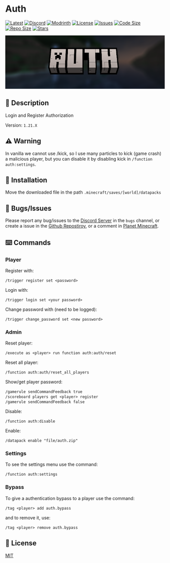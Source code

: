 # Auth

[![Latest](https://img.shields.io/github/v/release/lullaby6/auth-data-pack?color=blueviolet&logo=github)](https://github.com/lullaby6/auth-data-pack/releases) 
[![Discord](https://img.shields.io/discord/1327308441324097681?label=discord&color=blue&logo=discord)](https://discord.gg/5UdcDa5xNC) 
[![Modrinth](https://img.shields.io/modrinth/dt/auth?label=modrinth&logo=modrinth)](https://modrinth.com/datapack/auth) 
[![License](https://img.shields.io/badge/license-mit-green)](https://github.com/lullaby6/auth-data-pack/blob/main/LICENSE) 
[![Issues](https://img.shields.io/github/issues/lullaby6/auth-data-pack?color=orange&logo=github)](https://github.com/lullaby6/auth-data-pack/issues)
[![Code Size](https://img.shields.io/github/languages/code-size/lullaby6/auth-data-pack?color=purple&logoColor=white)](https://github.com/lullaby6/auth-data-pack)
[![Repo Size](https://img.shields.io/github/repo-size/lullaby6/auth-data-pack?logo=dropbox&color=red)](https://github.com/lullaby6/auth-data-pack)
[![Stars](https://img.shields.io/github/stars/lullaby6/auth-data-pack?logo=github&color=yellow)](https://github.com/lullaby6/auth-data-pack/stargazers)

![bg](https://raw.githubusercontent.com/lullaby6/auth-data-pack/refs/heads/main/images/bg.png)

## 📖 Description

Login and Register Authorization

Version: `1.21.X`

## ⚠️ Warning

In vanilla we cannot use /kick, so I use many particles to kick (game crash) a malicious player, but you can disable it by disabling kick in `/function auth:settings`.

## 📂 Installation

Move the downloaded file in the path `.minecraft/saves/[world]/datapacks`

## 👾 Bugs/Issues

Please report any bug/issues to the [Discord Server](https://discord.gg/5UdcDa5xNC) in the `bugs` channel, or create a issue in the [Github Repostiroy](https://github.com/lullaby6/auth-data-pack/issues), or a comment in [Planet Minecraft](https://www.planetminecraft.com/data-pack/auth-datapack-login-and-register-authentication-full-customizable-kick-time-attempls-blindness-option-bypass/).

## ⌨️ Commands

### Player

Register with:

```mcfunction
/trigger register set <password>
```

Login with:

```mcfunction
/trigger login set <your password>
```

Change password with (need to be logged):

```mcfunction
/trigger change_password set <new password>
```

### Admin

Reset player:

```mcfunction
/execute as <player> run function auth:auth/reset
```

Reset all player:

```mcfunction
/function auth:auth/reset_all_players
```

Show/get player password:

```mcfunction
/gamerule sendCommandFeedback true
/scoreboard players get <player> register
/gamerule sendCommandFeedback false
```

Disable:

```mcfunction
/function auth:disable
```

Enable:

```mcfunction
/datapack enable "file/auth.zip"
```

### Settings

To see the settings menu use the command:

```mcfunction
/function auth:settings
```

### Bypass

To give a authentication bypass to a player use the command:

```mcfunction
/tag <player> add auth.bypass
```

and to remove it, use:

```mcfunction
/tag <player> remove auth.bypass
```

## 🪪 License

[MIT](https://github.com/lullaby6/auth-data-pack/blob/main/LICENSE)